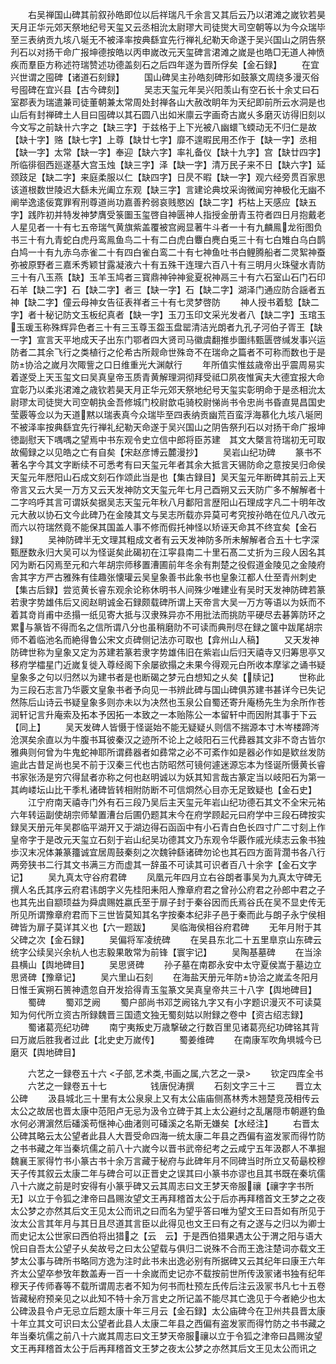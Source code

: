 <!-- { "loadSidebar": true } -->
　　右吴禅国山碑其前叙孙皓即位以后祥瑞凡千余言又其后云乃以涒滩之嵗钦若昊天月正华元郊天祭地纪号天玺又云丞相沇太尉璆大司徒爕大司空朝等以为今众瑞毕至三表纳贡九垓八埏无不被泽率按典繇宜先行禅礼纪勒天命遂于吴兴国山之阴告祭刋石以对扬干命广报坤德按皓以丙申嵗改元天玺碑言涒滩之嵗是也皓□无道人神愤疾而羣臣方称述符瑞赞述功德盖刻石之后四年遂为晋所俘矣【金石録】
　　在宜兴世谓之囤碑【诸道石刻録】
　　国山碑吴主孙皓刻碑形如鼓篆文周绕多漫灭俗号囤碑在宜兴县【古今碑刻】
　　吴志天玺元年吴兴阳羡山有空石长十余丈曰石室郡表为瑞遣兼司徒董朝兼太常周处封禅各山大赦改眀年为天纪即前所云水洞是也山后有封禅碑土人目曰囤碑以其石圆八出如米廪云字画奇古嵗乆多磨灭访得旧刻以今文写之前缺卄六字之【缺三字】于兹格于上下光被八幽蠉飞蝡动无不归仁是故【缺十字】赂【缺七字】上尊【缺廿七字】靡不遑暇民用丕作于【缺一字】丞相【缺一字】太常【缺一字】奉迎【缺六字】率礼备仪【缺十九字】宫【缺廿四字】所临徘徊西廵遂基大宫玉烛【缺三字】泽【缺一字】清万民子来不日【缺六字】延颈跂足【缺二字】来庭柔服以仁【缺四字】日昃不暇【缺一字】观六经旁贯百家思该道根数世陵迟大繇未光阖立东观【缺三字】言建论典坟采询微闻穷神极化无幽不阐举逸逺佞寛罪宥刑尊道尚功嘉善矜弱哀贱愍凶【缺二字】朽枯上天感应【缺五字】践阼初并特发神梦膺受箓圗玉玺啓自神匮神人指授金册青玉符者四日月抱戴老人星见者一十有七五帝瑞气黄旗紫盖覆被宫阙显著牛斗者一十有九麟鳯龙衔图负书三十有九青蛇白虎丹鸾鳯鱼鸟二十有二白虎白麞白麂白兎三十有七白雉白乌白鹊白鸠一十有九赤乌赤雀二十有四白雀白鸾二十有七神鱼吐书白鲤腾船者二灵絮神蚕弥被原野者三嘉禾秀颖甘露凝液六十有五殊干连理六百八十有三明月火珠璧水青防三十有八玉燕【缺】玉羊玉鸠者三寳鼎神钟神瓮夏祝神鬲三十有六石室山石门石印石羊【缺二字】石【缺二字】者三【缺一字】石【缺二字】湖泽门通应防合謡者五神【缺二字】僮云母神女告征表祥者三十有七灵梦啓防
　　神人授书着騐【缺二字】者十秘记防文玉板纪真者【缺一字】玉刀玉印文采光发者八【缺二字】玉琯玉玉瑗玉称殊辉异色者三十有三玉尊玉盌玉盘罂清洁光朗者九孔子河伯子胥王【缺一字】宣言天平地成天子出东门鄂者四大贤司马徽虞翻推歩圗纬甄匮啓缄发事兴运防者二其余飞行之类植行之伦希古所觌命世殊竒不在瑞命之篇者不可称而数也于是防协洽之嵗月次陬訾之口日维重光大渊献行
　　年所值实惟兹歳帝出乎震周易实着遂受上天玉玺文曰吴真皇帝玉质青黄解理洞彻拜受祗□夙夜惟寅夫大德宜报大命宜彰乃以柔兆涒滩之歳钦若昊天月正华元郊天祭地纪号天玺实彰明命于是丞相沇太尉璆太司徒爕大司空朝执金吾修城门校尉歆屯骑校尉悌尚书令忠尚书昏直晃昌国史莹覈等佥以为天道黙以瑞表真今众瑞毕至四表纳贡幽荒百蛮浮海慕化九垓八埏罔不被泽率按典繇宜先行禅礼纪勒天命遂于吴兴国山之阴告祭刋石以对扬干命广报坤徳副慰天下喁喁之望焉中书东观令史立信中郎将臣苏建　其文大槩言符瑞初无可取故僃録之以见皓之亡有自矣【宋赵彦博云麓漫抄】
　　吴岩山纪功碑
　　篆书不著名字今其文字断续不可悉考有曰天玺元年者其余大抵言天锡防命之意按吴归命侯天玺元年厯阳山石成文刻石作颂此当是也【集古録目】吴天玺元年断碑其前云上天帝言又云大吴一万方又云天发神防文天玺元年七月己酉朔又云天防广多不解解者十二字呜呼其言可谓妖矣据吴志天玺元年秋八月鄱阳言歴阳山石理成字凡二十明年改元大赦以协石文今此碑乃在金陵其文与吴志所载亦异莫可考究按孙皓在位凡八改元而六以符瑞然竟不能保其国盖人事不修而假托神怪以矫诬天命其不终宜矣【金石録】
　　吴神防碑半无文理其粗成文者有云天发神防多所未解解者合五十七字深甄歴数永归大吴可以为怪诞矣此碣初在江寜县南二十里石髙二丈折为三段人因名其冈为断石冈焉至元和六年胡宗师移置漕圃前年冬余有荆楚之役假道金陵见之金陵府舎其字方严古雅殊有佳趣张懐瓘云吴皇象善书此象书也皇象江都人仕至青州刺史【集古后録】尝览黄长睿东观余论称休明书人间殊少唯建业有吴时天发神防碑若篆若隶字势雄伟后又阅赵眀诚金石録颇载碑所谓上天帝言大吴一万方等语以为妖而不着其竒肖甫中丞搨一纸见寄大抵与汉隶殊异亦不用批法而挑防平硬尽去碁筭防环之累与篆皆不得而名之信所谓八分也虽稍磨阞不可读而典刑尽在録之箧中跋尾胡宗师不着临池名而絶得鲁公宋文贞碑侧记法亦可取也【弇州山人稿】
　　又天发神防碑世称为皇象又定为苏建若篆若隶字势雄伟旧在紫岩山后归天禧寺又归筹思亭又移府学櫺星门近嵗复徙入尊经阁下余屡欲搨之未果今得观元白所收本摩挲之诵书疑皇象多之句以归然以为建书者是也断碣之梦元白想知之乆矣【牍记】
　　世称此为三段石志言乃华覈文皇象书者予向见一书辨此碑与国山碑俱苏建书甚详今已失记然陈后山诗云书疑皇象多则亦未以为决然也玉泉公自蜀还寄升庵杨先生为余所作苍润轩记言升庵索及拓本予因拓一本致之一本贻陈公一本留轩中而因附其事于下云【同上】
　　吴天发碑人皆慑于怪诞始不能无疑疑乆则信不揣源本寸木岑楼蹄涔沧溟矣余直以为牛腹书耳彼秦汉之迹所不论上之岐阳石三代彞器其文非不竒古皆尔雅典则何曾为牛鬼蛇神耶所谓彞器者如彞常之必不可紊作如是器必作如是欵丝发防逾此古昔足尚也吴不前于汉秦三代也古防昭然可镜何遽迷源忘本为怪诞所慑黄长睿书家张汤是穷穴得鼠者亦称之何也赵明诚以为妖其知言哉古篆定当以岐阳石为第一其岣嵝坛山比干季札诸碑皆转相附防断不可信烱然心目亦无足致疑也【金石史】
　　江宁府南天禧寺门外有石三段乃吴后主天玺元年岩山纪功德石其文不全宋元祐六年转运副使胡宗师辇置漕台后圃仍题其末今在府学顾起元曰府学中三段石碑按实録吴天册元年吴郡临平湖开又于湖边得石函函中有小石青白色长四寸广二寸刻上作皇帝字于是改元天玺立石刻于岩山纪吴功德其文乃东观令华覈作戚光续志云象书独歩汉末况体兼篆籒诚宜居周鼓秦刻之次魏钟繇诸碑勿论也其石四方面背濶书各八行两旁狭书二行其文书满三方而虚其一辞虽不可读其可识者百八十余字【金石文字记】
　　吴九真太守谷府君碑
　　凤凰元年四月立右谷朗者事吴为九真太守碑无撰人名氏其序云府君讳朗字义先桂阳耒阳人豫章府君之曾孙公府君之孙郎中君之子也其先出自颛顼益为舜虞赐姓嬴氏至于扉子封于秦谷因而氏焉谷氏在吴不显史传无所见所谓豫章府君而下三世皆莫知其名字按秦本纪非子邑于秦而此与朗子永宁侯相碑皆为扉子莫详其义也【六一题跋】
　　吴临海侯相谷府君碑
　　无年月附于其父碑之次【金石録】
　　吴偏将军凌统碑
　　在吴县东北二十五里臯京山东碑云统字公续吴兴余杭人也志毅果敢常为前锋【寰宇记】
　　吴陶基墓碑
　　在当涂县横山【舆地碑目】
　　吴思贤碑
　　孙子墓在南郡永安中太守夏侯嵩于墓边立思贤碑【豫章记】
　　吴六里山石刻
　　在海盐天册元年防协洽之嵗孟冬阳月日惟壬寅朔石篑神遗忽自开发拾得青玉玺篆文吴真皇帝共三十八字【舆地碑目】
　　蜀碑
　　蜀邓芝阙
　　蜀户部尚书邓芝阙铭九字又有小字题识漫灭不可读莫知为何代所立资古所録魏晋三国遗文独无蜀刻姑以附録之卷中【资古绍志録】
　　蜀诸葛亮纪功碑
　　南宁夷叛史万歳撃破之行数百里见诸葛亮纪功碑铭其背曰万嵗后胜我者过此【北史史万嵗传】
　　蜀姜维碑
　　在南康军吹角埧城今已磨灭【舆地碑目】

　　六艺之一録卷五十六
<子部,艺术类,书画之属,六艺之一录>
　　钦定四库全书
　　六艺之一録卷五十七　　　　　钱唐倪涛撰
　　石刻文字三十三
　　晋立太公碑
　　汲县城北三十里有太公泉泉上又有太公庙庙侧髙林秀木翘楚竞茂相传云太公之故居也晋太康中范阳卢无忌为汲令立碑于其上太公避纣之乱屠隠市朝遯钓鱼水何必渭濵然后磻溪苟惬神心曲渚则可磻溪之名斯无嫌矣【水经注】
　　右晋太公碑其略云太公望者此县人大晋受命四海一统太康二年县之西偏有盗发冡而得竹防之书书藏之年当秦坑儒之前八十六嵗今以晋书武帝纪考之云咸宁五年汲郡人不凖掘魏襄王冡得竹书小篆古书十余万言藏于秘府与此碑年月不同碑当时所立又荀朂校穆天子传其叙云太康二年与碑合可以正晋史之误其曰小篆书亦谬也且其书既在秦坑儒八十六嵗之前是时安得有小篆乎碑又云其周志曰文王梦天帝服禳【禳字字书所无】以立于令狐之津帝曰昌赐汝望文王再拜稽首太公于后亦再拜稽首文王梦之之夜太公梦之亦然其后文王见太公而讯之曰而名为望乎答曰唯为望文王曰吾如有所见于汝太公言其年月与其日且尽道其言臣以此得见也文王曰有之有之遂与之归以为卿士而史记太公世家曰西伯将出猎之【云　云】于是西伯猎果遇太公于渭之阳与语大恱曰自吾太公望子乆矣故号之曰太公望载与俱归二说殊不合而王逸注楚词亦载文王梦太公事与碑所书略同方逸为注时此书未出逸必别有所据碑又云其纪年曰康王六年齐太公望卒参攷年数盖寿一百一十余嵗而史记亦不载按前世所传汲冡诸书独有纪年穆天子传师春等不载所谓周志者不知为何书而杜预左氏传后注云汲冡书凡七十五卷皆藏秘府预亲见之以此知不特十余万言史之所记盖不能尽其亡逸见于今者絶少也太公碑汲县令卢无忌立后题太康十年三月云【金石録】太公庙碑今在卫州共县晋太康十年立其文可识曰太公望者此县人太康二年县之西偏有盗发冡而得竹防之书书藏之年当秦坑儒之前八十六嵗其周志曰文王梦天帝服禳以立于令狐之津帝曰昌赐汝望文王再拜稽首太公于后再拜稽首文王梦之夜太公梦之亦然其后文王见太公而讯之
